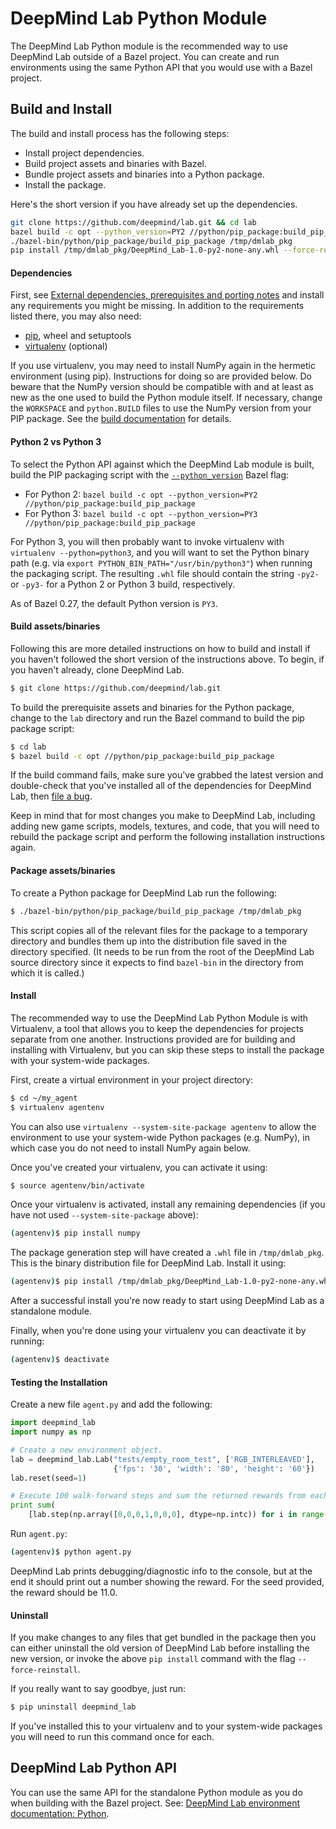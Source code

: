 # DeepMind Lab Python Module

The DeepMind Lab Python module is the recommended way to use DeepMind Lab
outside of a Bazel project. You can create and run environments using the same
Python API that you would use with a Bazel project.

## Build and Install

The build and install process has the following steps:

- Install project dependencies.
- Build project assets and binaries with Bazel.
- Bundle project assets and binaries into a Python package.
- Install the package.

Here's the short version if you have already set up the dependencies.

```sh
git clone https://github.com/deepmind/lab.git && cd lab
bazel build -c opt --python_version=PY2 //python/pip_package:build_pip_package
./bazel-bin/python/pip_package/build_pip_package /tmp/dmlab_pkg
pip install /tmp/dmlab_pkg/DeepMind_Lab-1.0-py2-none-any.whl --force-reinstall
```

#### Dependencies

First, see [External dependencies, prerequisites and porting
notes](../../README.md#external-dependencies-prerequisites-and-porting-notes)
and install any requirements you might be missing. In addition to the
requirements listed there, you may also need:

- [pip](https://pip.pypa.io/en/stable/installing/), wheel and setuptools
- [virtualenv](https://virtualenv.pypa.io/en/stable/installation/) (optional)

If you use virtualenv, you may need to install NumPy again in the hermetic
environment (using pip). Instructions for doing so are provided below. Do beware
that the NumPy version should be compatible with and at least as new as the one
used to build the Python module itself. If necessary, change the `WORKSPACE` and
`python.BUILD` files to use the NumPy version from your PIP package. See the
[build documentation](../../docs/users/build.md#lua-and-python-dependencies) for
details.

#### Python 2 vs Python 3

To select the Python API against which the DeepMind Lab module is built, build
the PIP packaging script with the
[`--python_version`](https://docs.bazel.build/versions/master/command-line-reference.html#flag--python_version)
Bazel flag:

* For Python 2: `bazel build -c opt --python_version=PY2 //python/pip_package:build_pip_package`
* For Python 3: `bazel build -c opt --python_version=PY3 //python/pip_package:build_pip_package`

For Python 3, you will then probably want to invoke virtualenv with `virtualenv
--python=python3`, and you will want to set the Python binary path (e.g. via
`export PYTHON_BIN_PATH="/usr/bin/python3"`) when running the packaging script.
The resulting `.whl` file should contain the string `-py2-` or `-py3-` for a
Python 2 or Python 3 build, respectively.

As of Bazel 0.27, the default Python version is `PY3`.

#### Build assets/binaries

Following this are more detailed instructions on how to build and install if you
haven't followed the short version of the instructions above. To begin, if you
haven't already, clone DeepMind Lab.

```sh
$ git clone https://github.com/deepmind/lab.git
```

To build the prerequisite assets and binaries for the Python package, change to
the `lab` directory and run the Bazel command to build the pip package script:

```sh
$ cd lab
$ bazel build -c opt //python/pip_package:build_pip_package
```

If the build command fails, make sure you've grabbed the latest version and
double-check that you've installed all of the dependencies for DeepMind Lab,
then [file a bug](https://github.com/deepmind/lab/issues/new).

Keep in mind that for most changes you make to DeepMind Lab, including adding
new game scripts, models, textures, and code, that you will need to rebuild the
package script and perform the following installation instructions again.

#### Package assets/binaries

To create a Python package for DeepMind Lab run the following:

```sh
$ ./bazel-bin/python/pip_package/build_pip_package /tmp/dmlab_pkg
```
This script copies all of the relevant files for the package to a temporary
directory and bundles them up into the distribution file saved in the directory
specified. (It needs to be run from the root of the DeepMind Lab source
directory since it expects to find `bazel-bin` in the directory from which it is
called.)

#### Install

The recommended way to use the DeepMind Lab Python Module is with Virtualenv, a
tool that allows you to keep the dependencies for projects separate from one
another. Instructions provided are for building and installing with Virtualenv,
but you can skip these steps to install the package with your system-wide
packages.

First, create a virtual environment in your project directory:

```sh
$ cd ~/my_agent
$ virtualenv agentenv
```

You can also use `virtualenv --system-site-package agentenv` to allow the
environment to use your system-wide Python packages (e.g. NumPy), in which
case you do not need to install NumPy again below.

Once you've created your virtualenv, you can activate it using:

```sh
$ source agentenv/bin/activate
```

Once your virtualenv is activated, install any remaining dependencies (if you
have not used `--system-site-package` above):

```sh
(agentenv)$ pip install numpy
```

The package generation step will have created a `.whl` file in `/tmp/dmlab_pkg`.
This is the binary distribution file for DeepMind Lab. Install it using:

```sh
(agentenv)$ pip install /tmp/dmlab_pkg/DeepMind_Lab-1.0-py2-none-any.whl
```

After a successful install you're now ready to start using DeepMind Lab as a
standalone module.

Finally, when you're done using your virtualenv you can deactivate it by
running:

```sh
(agentenv)$ deactivate
```

#### Testing the Installation

Create a new file `agent.py` and add the following:

```python
import deepmind_lab
import numpy as np

# Create a new environment object.
lab = deepmind_lab.Lab("tests/empty_room_test", ['RGB_INTERLEAVED'],
                       {'fps': '30', 'width': '80', 'height': '60'})
lab.reset(seed=1)

# Execute 100 walk-forward steps and sum the returned rewards from each step.
print sum(
    [lab.step(np.array([0,0,0,1,0,0,0], dtype=np.intc)) for i in range(0, 100)])
```

Run `agent.py`:

```sh
(agentenv)$ python agent.py
```

DeepMind Lab prints debugging/diagnostic info to the console, but at the end it
should print out a number showing the reward. For the seed provided, the reward
should be 11.0.

#### Uninstall

If you make changes to any files that get bundled in the package then you can
either uninstall the old version of DeepMind Lab before installing the new
version, or invoke the above `pip install` command with the flag
`--force-reinstall`.

If you really want to say goodbye, just run:

```sh
$ pip uninstall deepmind_lab
```

If you've installed this to your virtualenv and to your system-wide packages you
will need to run this command once for each.

## DeepMind Lab Python API

You can use the same API for the standalone Python module as you do when
building with the Bazel project. See:
[DeepMind Lab environment documentation: Python](../../docs/users/python_api.md).
